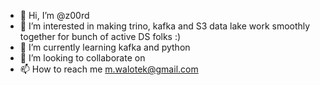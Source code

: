 - 👋 Hi, I’m @z00rd
- 👀 I’m interested in making trino, kafka and S3 data lake work smoothly together for bunch of active DS folks :)
- 🌱 I’m currently learning kafka and python
- 💞️ I’m looking to collaborate on <any>
- 📫 How to reach me m.walotek@gmail.com

<!---
z00rd/z00rd is a ✨ special ✨ repository because its `README.md` (this file) appears on your GitHub profile.
You can click the Preview link to take a look at your changes.
--->
